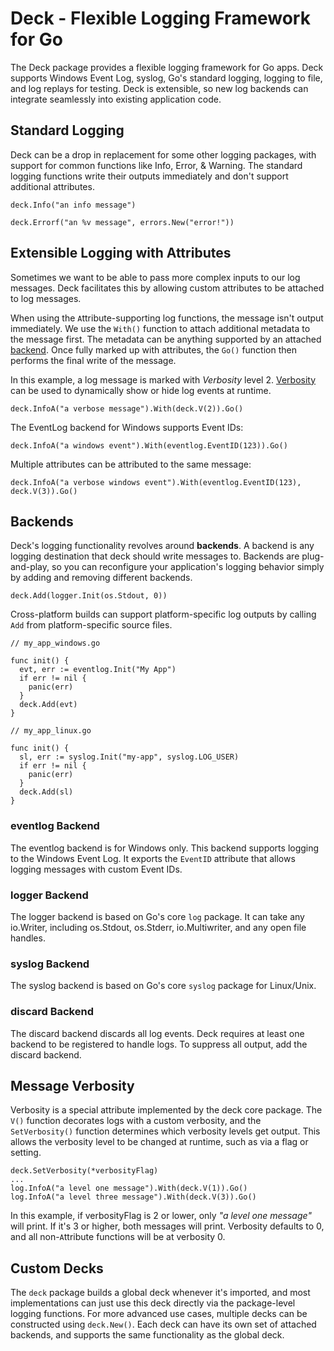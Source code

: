 # Deck - Flexible Logging Framework for Go

The Deck package provides a flexible logging framework for Go apps. Deck
supports Windows Event Log, syslog, Go's standard logging, logging to file, and
log replays for testing. Deck is extensible, so new log backends can integrate
seamlessly into existing application code.

## Standard Logging

Deck can be a drop in replacement for some other logging packages, with support
for common functions like Info, Error, & Warning. The standard logging functions
write their outputs immediately and don't support additional attributes.

```
deck.Info("an info message")
```

```
deck.Errorf("an %v message", errors.New("error!"))
```

## Extensible Logging with Attributes

Sometimes we want to be able to pass more complex inputs to our log messages.
Deck facilitates this by allowing custom attributes to be attached to log
messages.

When using the `A`ttribute-supporting log functions, the message isn't output
immediately. We use the `With()` function to attach additional metadata to the
message first. The metadata can be anything supported by an attached
[backend](#backends). Once fully marked up with attributes, the `Go()` function
then performs the final write of the message.

In this example, a log message is marked with *Verbosity* level 2.
[Verbosity](#message-verbosity) can be used to dynamically show or hide log events at
runtime.

```
deck.InfoA("a verbose message").With(deck.V(2)).Go()
```

The EventLog backend for Windows supports Event IDs:

```
deck.InfoA("a windows event").With(eventlog.EventID(123)).Go()
```

Multiple attributes can be attributed to the same message:

```
deck.InfoA("a verbose windows event").With(eventlog.EventID(123), deck.V(3)).Go()
```

## Backends

Deck's logging functionality revolves around **backends**. A backend is any
logging destination that deck should write messages to. Backends are
plug-and-play, so you can reconfigure your application's logging behavior simply
by adding and removing different backends.

```
deck.Add(logger.Init(os.Stdout, 0))
```

Cross-platform builds can support platform-specific log outputs by calling `Add`
from platform-specific source files.

```
// my_app_windows.go

func init() {
  evt, err := eventlog.Init("My App")
  if err != nil {
    panic(err)
  }
  deck.Add(evt)
}
```

```
// my_app_linux.go

func init() {
  sl, err := syslog.Init("my-app", syslog.LOG_USER)
  if err != nil {
    panic(err)
  }
  deck.Add(sl)
}
```

### eventlog Backend

The eventlog backend is for Windows only. This backend supports logging to the
Windows Event Log. It exports the `EventID` attribute that allows logging
messages with custom Event IDs.

### logger Backend

The logger backend is based on Go's core `log` package. It can take any
io.Writer, including os.Stdout, os.Stderr, io.Multiwriter, and any open file
handles.

### syslog Backend

The syslog backend is based on Go's core `syslog` package for Linux/Unix.

### discard Backend

The discard backend discards all log events. Deck requires at least one backend to be registered to handle logs. To suppress all output, add the discard backend.

## Message Verbosity

Verbosity is a special attribute implemented by the deck core package. The `V()`
function decorates logs with a custom verbosity, and the `SetVerbosity()`
function determines which verbosity levels get output. This allows the verbosity
level to be changed at runtime, such as via a flag or setting.

```
deck.SetVerbosity(*verbosityFlag)
...
log.InfoA("a level one message").With(deck.V(1)).Go()
log.InfoA("a level three message").With(deck.V(3)).Go()
```

In this example, if verbosityFlag is 2 or lower, only *"a level one message"*
will print. If it's 3 or higher, both messages will print. Verbosity defaults to
0, and all non-`A`ttribute functions will be at verbosity 0.

## Custom Decks

The `deck` package builds a global deck whenever it's imported, and most
implementations can just use this deck directly via the package-level logging
functions. For more advanced use cases, multiple decks can be constructed using
`deck.New()`. Each deck can have its own set of attached backends, and supports
the same functionality as the global deck.
